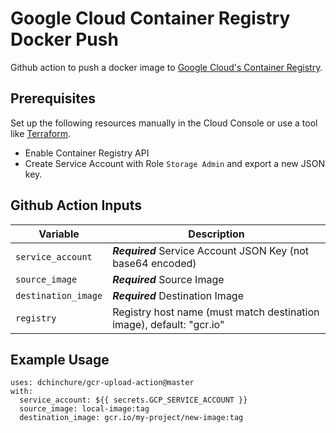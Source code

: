 # Google Cloud Container Registry Docker Push

Github action to push a docker image to [Google Cloud's Container Registry](https://cloud.google.com/container-registry). 

## Prerequisites

Set up the following resources manually in the Cloud Console 
or use a tool like [Terraform](https://www.terraform.io).

* Enable Container Registry API
* Create Service Account with Role `Storage Admin` and export a new JSON key.


## Github Action Inputs

| Variable                         | Description                                                                 |
|----------------------------------|-----------------------------------------------------------------------------|
| `service_account`                          | ***Required*** Service Account JSON Key (not base64 encoded)                |
| `source_image`                            | ***Required*** Source Image                                                 |
| `destination_image`                            | ***Required*** Destination Image                                            |
| `registry`                       |  Registry host name (must match destination image), default: "gcr.io"       |


## Example Usage

```
uses: dchinchure/gcr-upload-action@master
with:
  service_account: ${{ secrets.GCP_SERVICE_ACCOUNT }}
  source_image: local-image:tag
  destination_image: gcr.io/my-project/new-image:tag
```
